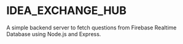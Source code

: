 # IDEA_EXCHANGE_HUB
A simple backend server to fetch questions from Firebase Realtime Database using Node.js and Express.
